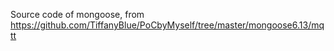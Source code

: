 Source code of mongoose, from https://github.com/TiffanyBlue/PoCbyMyself/tree/master/mongoose6.13/mqtt
